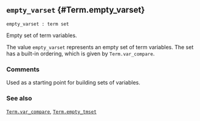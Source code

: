 ## `empty_varset` {#Term.empty_varset}


```
empty_varset : term set
```



Empty set of term variables.


The value `empty_varset` represents an empty set of term variables.
The set has a built-in ordering, which is given by `Term.var_compare`.

### Comments

Used as a starting point for building sets of variables.

### See also

[`Term.var_compare`](#Term.var_compare), [`Term.empty_tmset`](#Term.empty_tmset)

